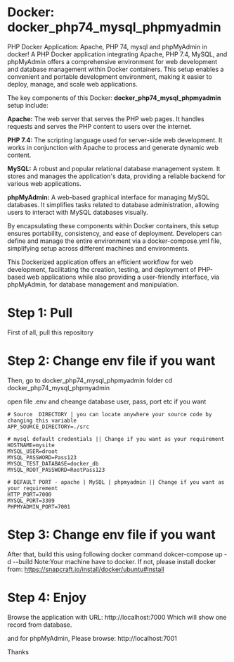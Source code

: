# Docker:  docker_php74_mysql_phpmyadmin
PHP Docker Application: Apache, PHP 74, mysql and phpMyAdmin in docker!
A PHP Docker application integrating Apache, PHP 7.4, MySQL, and phpMyAdmin offers a comprehensive environment for web development and database management within Docker containers. This setup enables a convenient and portable development environment, making it easier to deploy, manage, and scale web applications.

The key components of this Docker: **docker_php74_mysql_phpmyadmin** setup include:

 **Apache:**  The web server that serves the PHP web pages. It handles requests and serves the PHP content to users over the internet.

**PHP 7.4:** The scripting language used for server-side web development. It works in conjunction with Apache to process and generate dynamic web content.

**MySQL:** A robust and popular relational database management system. It stores and manages the application's data, providing a reliable backend for various web applications.

**phpMyAdmin:** A web-based graphical interface for managing MySQL databases. It simplifies tasks related to database administration, allowing users to interact with MySQL databases visually.

By encapsulating these components within Docker containers, this setup ensures portability, consistency, and ease of deployment. Developers can define and manage the entire environment via a docker-compose.yml file, simplifying setup across different machines and environments.

This Dockerized application offers an efficient workflow for web development, facilitating the creation, testing, and deployment of PHP-based web applications while also providing a user-friendly interface, via phpMyAdmin, for database management and manipulation.

# Step 1: Pull 
First of all, pull this repository  

# Step 2: Change env file if you want   
Then, go to docker_php74_mysql_phpmyadmin folder 
cd docker_php74_mysql_phpmyadmin

open file .env and cheange database user, pass, port etc if you want 
```
# Source  DIRECTORY | you can locate anywhere your source code by changing this variable  
APP_SOURCE_DIRECTORY=./src

# mysql default credentials || Change if you want as your requirement 
HOSTNAME=mysite
MYSQL_USER=droot
MYSQL_PASSWORD=Pass123
MYSQL_TEST_DATABASE=docker_db
MYSQL_ROOT_PASSWORD=RootPass123 

# DEFAULT PORT - apache | MySQL | phpmyadmin || Change if you want as your requirement 
HTTP_PORT=7000
MYSQL_PORT=3309
PHPMYADMIN_PORT=7001
```

# Step 3: Change env file if you want 
 After that, build this using following docker command 
 dokcer-compose up -d --build 
Note:Your machine have to docker. If not, please install docker from: https://snapcraft.io/install/docker/ubuntu#install

# Step 4: Enjoy 
Browse the application with URL: http://localhost:7000
Which will show one record from database. 

and for phpMyAdmin, Please browse: http://localhost:7001

Thanks
 

